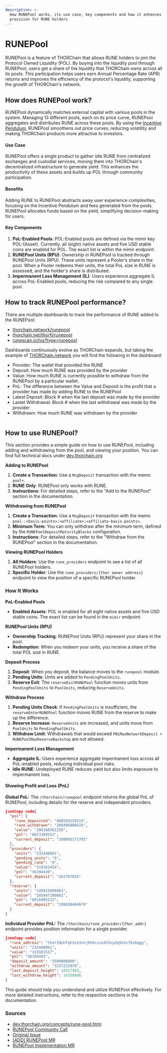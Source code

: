 ```yaml
---
description: >-
  How RUNEPool works, its use case, key components and how it enhances liquidity
  provision for RUNE holders
---
```


# RUNEPool

RUNEPool is a feature of THORChain that allows RUNE holders to join the Protocol Owned Liquidity (POL). By buying into the liquidity pool through RUNEPool, users get a share of the liquidity that THORChain owns across all its pools. This participation helps users earn Annual Percentage Rate (APR) returns and improves the efficiency of the protocol's liquidity, supporting the growth of THORChain's network.

## How does RUNEPool work?

RUNEPool dynamically matches external capital with various pools in the system. Managing 13 different pools, each on its price curve, RUNEPool aggregates and distributes RUNE across these pools. By using the [Incentive Pendulum](https://docs.thorchain.org/how-it-works/incentive-pendulum), RUNEPool smoothens out price curves, reducing volatility and making THORChain products more attractive to investors.

#### Use Case

RUNEPool offers a single product to gather idle RUNE from centralized exchanges and custodial services, moving them into THORChain's decentralized infrastructure to generate yield. This enhances the productivity of these assets and builds up POL through community participation.

#### Benefits

Adding RUNE to RUNEPool abstracts away user experience complexities, focusing on the Incentive Pendulum and fees generated from the pools. RUNEPool allocates funds based on the yield, simplifying decision-making for users.

#### Key Components

1. **PoL-Enabled Pools**: POL-Enabled pools are defined via the mimir key POL-{Asset}. Currently, all (eight) native assets and five USD stable coins are enabled for POL. The exact list is within the mimir endpoint.
2. **RUNEPool Units (RPU)**: Ownership in RUNEPool is tracked through RUNEPool Units (RPU). These units represent a Pooler’s share in the pool. When a Pooler redeems their units, the total PoL size in RUNE is assessed, and the holder's share is distributed.
3. **Impermanent Loss Management (IL)**: Users experience aggregate IL across PoL-Enabled pools, reducing the risk compared to any single pool.

## How to track RUNEPool performance?

There are multiple dashboards to track the performance of RUNE added to the RUNEPool:

- [thorchain.network/runepool](https://thorchain.network/runepool)
- [thorchain.net/thorfi/runepool](https://thorchain.net/thorfi/runepool)
- [runescan.io/txs?type=runepool](https://runescan.io/txs?type=runepool)

Dashboards continuously evolve as THORChain expands, but taking the example of [THORChain.network](https://thorchain.network/runepool) you will find the following in the dashboard:

- Provider: The wallet that provided the RUNE
- Deposit: How much RUNE was provided by the provider
- Value: How much RUNE is currently possible to withdraw from the RUNEPool by a particular wallet.
- PnL: The difference between the Value and Deposit is the profit that a provider has made by adding RUNE to the RUNEPool
- Latest Deposit: Block # when the last deposit was made by the provider
- Lastet Withdrawal: Block # when the last withdrawal was made by the provider
- Withdrawn: How much RUNE was withdrawn by the provider

<figure><img src="../.gitbook/assets/Screenshot 2024-07-29 at 14.09.17.png" alt=""><figcaption></figcaption></figure>

## How to use RUNEPool?

This section provides a simple guide on how to use RUNEPool, including adding and withdrawing from the pool, and viewing your position. You can find full technical docs under [dev.thorchain.org](https://dev.thorchain.org/concepts/rune-pool.html)

**Adding to RUNEPool**

1. **Create a Transaction**: Use a `MsgDeposit` transaction with the memo `pool+`.
2. **RUNE Only**: RUNEPool only works with RUNE.
3. **Instructions**: For detailed steps, refer to the "Add to the RUNEPool" section in the documentation.

**Withdrawing from RUNEPool**

1. **Create a Transaction**: Use a `MsgDeposit` transaction with the memo `pool-:<basis-points>:<affiliate>:<affiliate-basis-points>`.
2. **Minimum Term**: You can only withdraw after the minimum term, defined by the `RUNEPoolDepositMaturityBlocks` configuration.
3. **Instructions**: For detailed steps, refer to the "Withdraw from the RUNEPool" section in the documentation.

**Viewing RUNEPool Holders**

1. **All Holders**: Use the `rune_providers` endpoint to see a list of all RUNEPool holders.
2. **Specific Holder**: Use the `rune_providers/{thor owner address}` endpoint to view the position of a specific RUNEPool holder.

### How It Works

**PoL-Enabled Pools**

- **Enabled Assets**: POL is enabled for all eight native assets and five USD stable coins. The exact list can be found in the `mimir` endpoint.

**RUNEPool Units (RPU)**

- **Ownership Tracking**: RUNEPool Units (RPU) represent your share in the pool.
- **Redemption**: When you redeem your units, you receive a share of the total POL size in RUNE.

**Deposit Process**

1. **Deposit**: When you deposit, the balance moves to the `runepool` module.
2. **Pending Units**: Units are added to `PendingPoolUnits`.
3. **Reserve Exit**: The `reserveExitRUNEPool` function moves units from `PendingPoolUnits` to `PoolUnits`, reducing `ReserveUnits`.

**Withdraw Process**

1. **Pending Units Check**: If `PendingPoolUnits` is insufficient, the `reserveEnterRUNEPool` function moves RUNE from the reserve to make up the difference.
2. **Reserve Increase**: `ReserveUnits` are increased, and units move from `PoolUnits` to `PendingPoolUnits`.
3. **Withdraw Limit**: Withdrawals that would exceed `POLMaxNetworkDeposit + RUNEPoolMaxReserveBackstop` are not allowed.

**Impermanent Loss Management**

- **Aggregate IL**: Users experience aggregate impermanent loss across all PoL-enabled pools, reducing individual pool risks.
- **Idle RUNE**: Undeployed RUNE reduces yield but also limits exposure to impermanent loss.

#### Showing Profit and Loss (PnL)

**Global PnL:** The `/thorchain/runepool` endpoint returns the global PnL of RUNEPool, including details for the reserve and independent providers.

```json
jsonCopy code{
  "pol": {
    "rune_deposited": "408589258319",
    "rune_withdrawn": "208496086616",
    "value": "206166561256",
    "pnl": "6073389553",
    "current_deposit": "200093171703"
  },
  "providers": {
    "units": "232440861",
    "pending_units": "0",
    "pending_rune": "0",
    "value": "319161454",
    "pnl": "56394430",
    "current_deposit": "262767024"
  },
  "reserve": {
    "units": "149915806863",
    "value": "205847399802",
    "pnl": "6016995123",
    "current_deposit": "199830404679"
  }
}
```

**Individual Provider PnL:** The `/thorchain/rune_provider/{thor_addr}` endpoint provides position information for a single provider.

```json
jsonCopy code{
  "rune_address": "thor19phfqh3ce3nnjhh0cssn433nydq9shx76s8qgg",
  "units": "232440861",
  "value": "319161517",
  "pnl": "56394493",
  "deposit_amount": "3500000000",
  "withdraw_amount": "3237232976",
  "last_deposit_height": 14357483,
  "last_withdraw_height": 14358846
}
```

This guide should help you understand and utilize RUNEPool effectively. For more detailed instructions, refer to the respective sections in the documentation.

### Sources

- [dev.thorchain.org/concepts/rune-pool.html](https://dev.thorchain.org/concepts/rune-pool.html)
- [RUNEPool Community Call](https://www.youtube.com/watch?v=vq6t9kPEBpw&t=2s&themeRefresh=1)
- [Original Issue](https://gitlab.com/thorchain/thornode/-/issues/1841)
- [\[ADD\] RUNEPool MR](https://gitlab.com/thorchain/thornode/-/merge_requests/3612/)
- [RUNEPool Implementation MR](https://gitlab.com/thorchain/thornode/-/merge_requests/3631)
